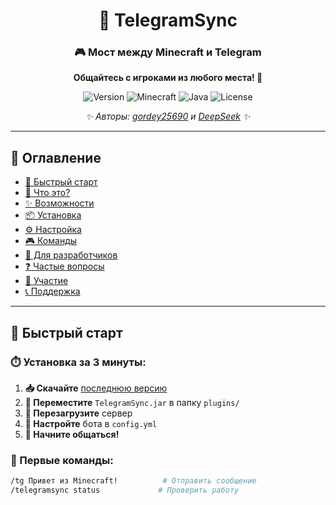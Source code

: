 <!-- Логотип и заголовок -->
<div align="center">

# 🔮 TelegramSync

### 🎮 Мост между Minecraft и Telegram
**Общайтесь с игроками из любого места! 💫**

![Version](https://img.shields.io/badge/version-1.0.0-blue?style=for-the-badge)
![Minecraft](https://img.shields.io/badge/Minecraft-1.21-green?style=for-the-badge)
![Java](https://img.shields.io/badge/Java-21-red?style=for-the-badge)
![License](https://img.shields.io/badge/license-MIT-lightgrey?style=for-the-badge)

*✨ Авторы: [gordey25690](https://github.com/gordey25690) и [DeepSeek](https://github.com/DeepSeek-AI) ✨*

</div>

---

## 📖 Оглавление

- [🚀 Быстрый старт](#-быстрый-старт)
- [🎯 Что это?](#-что-это)
- [✨ Возможности](#-возможности)
- [📦 Установка](#-установка)
- [⚙️ Настройка](#️-настройка)
- [🎮 Команды](#-команды)
- [🔧 Для разработчиков](#-для-разработчиков)
- [❓ Частые вопросы](#-частые-вопросы)
- [🤝 Участие](#-участие)
- [📞 Поддержка](#-поддержка)

---

## 🚀 Быстрый старт

### ⏱️ Установка за 3 минуты:

1. **📥 Скачайте** [последнюю версию](https://github.com/gordey25690/TelegramSync/releases)
2. **📂 Переместите** `TelegramSync.jar` в папку `plugins/`
3. **🔄 Перезагрузите** сервер
4. **🤖 Настройте** бота в `config.yml`
5. **💬 Начните общаться!**

### 🎯 Первые команды:
```bash
/tg Привет из Minecraft!          # Отправить сообщение
/telegramsync status             # Проверить работу
